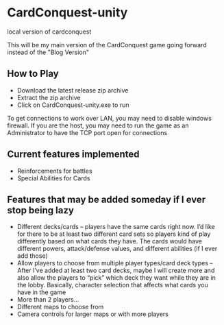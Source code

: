# CardConquest-unity
local version of cardconquest

This will be my main version of the CardConquest game going forward instead of the "Blog Version"

## How to Play
* Download the latest release zip archive
* Extract the zip archive
* Click on CardConquest-unity.exe to run

To get connections to work over LAN, you may need to disable windows firewall. If you are the host, you may need to run the game as an Administrator to have the TCP port open for connections

## Current features implemented
* Reinforcements for battles
* Special Abilities for Cards

## Features that may be added someday if I ever stop being lazy
* Different decks/cards – players have the same cards right now. I’d like for there to be at least two different card sets so players kind of play differently based on what cards they have. The cards would have different powers, attack/defense values, and different abilities (if I ever add those)
* Allow players to choose from multiple player types/card deck types – After I’ve added at least two card decks, maybe I will create more and also allow the players to “pick” which deck they want while they are in the lobby. Basically, character selection that affects what cards you have in the game
* More than 2 players…
* Different maps to choose from
* Camera controls for larger maps or with more players
